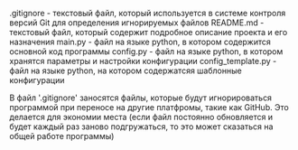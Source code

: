 .gitignore - текстовый файл, который используется в системе контроля версий Git для определения игнорируемых файлов
README.md - текстовый файл, который содержит подробное описание проекта и его назначения
main.py - файл на языке python, в котором содержится основной код программы
config.py - файл на языке python, в котором хранятся параметры и настройки конфигурации
config_template.py - файл на языке python, на котором содержатсяя шаблонные конфигурации 

В файл '.gitignore' заносятся файлы, которые будут игнорироваться программой при переносе на другие платфромы, такие как GitHub. Это делается для экономии места (если файл постоянно обновляется и будет каждый раз заново подгружаться, то это может сказаться на общей работе программы)